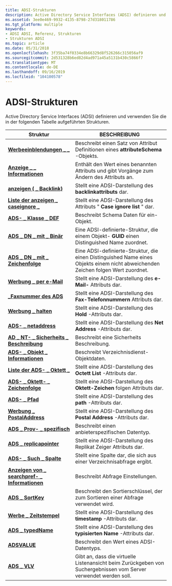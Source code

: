 ```yaml
---
title: ADSI-Strukturen
description: Active Directory Service Interfaces (ADSI) definieren und verwenden Sie die in der folgenden Tabelle aufgeführten Strukturen.
ms.assetid: 3ee0e469-9932-4135-8798-27d318011786
ms.tgt_platform: multiple
keywords:
- ADSI ADSI, Referenz, Strukturen
- Strukturen ADSI
ms.topic: article
ms.date: 05/31/2018
ms.openlocfilehash: 3f35ba74f0334e8b66329d8f526266c315056af9
ms.sourcegitcommit: 2d531328b6ed82d4ad971a45a5131b430c5866f7
ms.translationtype: MT
ms.contentlocale: de-DE
ms.lasthandoff: 09/16/2019
ms.locfileid: "104100578"
---
```

# <a name="adsi-structures"></a>ADSI-Strukturen

Active Directory Service Interfaces (ADSI) definieren und verwenden Sie die in der folgenden Tabelle aufgeführten Strukturen.



| Struktur                                                                      | BESCHREIBUNG                                                                                                    |
|--------------------------------------------------------------------------------|----------------------------------------------------------------------------------------------------------------|
| [**Werbeeinblendungen \_ \_**](/windows/desktop/api/Iads/ns-iads-ads_attr_def)<br/>                              | Beschreibt einen Satz von Attribut Definitionen eines **attributeSchema** -Objekts.<br/>                          |
| [**Anzeige \_ \_ Informationen**](/windows/desktop/api/Iads/ns-iads-ads_attr_info)<br/>                            | Enthält den Wert eines benannten Attributs und gibt Vorgänge zum Ändern des Attributs an.<br/>              |
| [**anzeigen ( \_ Backlink)**](/windows/win32/api/iads/ns-iads-ads_backlink)<br/>                               | Stellt eine ADSI-Darstellung des **backlinkattributs** dar.<br/>                                   |
| [**Liste der anzeigen \_ caseignore \_**](/windows/desktop/api/Iads/ns-iads-ads_caseignore_list)<br/>                | Stellt eine ADSI-Darstellung des Attributs " **Case ignore list** " dar.<br/>                            |
| [**ADS- \_ Klasse \_ DEF**](/windows/desktop/api/Iads/ns-iads-ads_class_def)<br/>                            | Beschreibt Schema Daten für ein-Objekt.<br/>                                                                |
| [**ADS \_ DN \_ mit \_ Binär**](/windows/win32/api/iads/ns-iads-ads_dn_with_binary)<br/>                 | Eine ADSI-definierte-Struktur, die einem Objekt- **GUID** einen Distinguished Name zuordnet.<br/>                     |
| [**ADS \_ DN \_ mit \_ Zeichenfolge**](/windows/win32/api/iads/ns-iads-ads_dn_with_string)<br/>                 | Eine ADSI-definierte-Struktur, die einen Distinguished Name eines Objekts einem nicht abweichenden Zeichen folgen Wert zuordnet.<br/> |
| [**Werbung \_ per e-Mail**](/windows/win32/api/iads/ns-iads-ads_email)<br/>                                     | Stellt eine ADSI-Darstellung des **e-Mail-** Attributs dar.<br/>                                       |
| [**\_Faxnummer des ADS**](/windows/win32/api/iads/ns-iads-ads_faxnumber)<br/>                             | Stellt eine ADSI-Darstellung des **Fax-Telefonnummern** Attributs dar.<br/>                  |
| [**Werbung \_ halten**](/windows/win32/api/iads/ns-iads-ads_hold)<br/>                                       | Stellt eine ADSI-Darstellung des **Hold** -Attributs dar.<br/>                                        |
| [**ADS- \_ netaddress**](/windows/win32/api/iads/ns-iads-ads_netaddress)<br/>                           | Stellt eine ADSI-Darstellung des **Net Address** -Attributs dar.<br/>                                 |
| [**AD \_ NT- \_ Sicherheits \_ Beschreibung**](/windows/win32/api/iads/ns-iads-ads_nt_security_descriptor)<br/> | Beschreibt eine Sicherheits Beschreibung.<br/>                                                                    |
| [**ADS- \_ Objekt \_ Informationen**](/windows/desktop/api/Iads/ns-iads-ads_object_info)<br/>                        | Beschreibt Verzeichnisdienst-Objektdaten.<br/>                                                            |
| [**Liste der ADS- \_ Oktett \_**](/windows/desktop/api/Iads/ns-iads-ads_octet_list)<br/>                          | Stellt eine ADSI-Darstellung des **Octett List** -Attributs dar.<br/>                                  |
| [**ADS- \_ Oktett- \_ Zeichenfolge**](/windows/win32/api/iads/ns-iads-ads_octet_string)<br/>                      | Stellt eine ADSI-Darstellung des **Oktett-Zeichen** folgen Attributs dar.<br/>                                |
| [**ADS- \_ Pfad**](/windows/win32/api/iads/ns-iads-ads_path)<br/>                                       | Stellt eine ADSI-Darstellung des **path** -Attributs dar.<br/>                                        |
| [**Werbung \_ PostalAddress**](/windows/win32/api/iads/ns-iads-ads_postaladdress)<br/>                     | Stellt eine ADSI-Darstellung des **Postal Address** -Attributs dar.<br/>                              |
| [**ADS \_ Prov- \_ spezifisch**](/windows/win32/api/iads/ns-iads-ads_prov_specific)<br/>                    | Beschreibt einen anbieterspezifischen Datentyp.<br/>                                                            |
| [**ADS \_ replicapointer**](/windows/win32/api/iads/ns-iads-ads_replicapointer)<br/>                   | Stellt eine ADSI-Darstellung des Replikat Zeiger Attributs dar.<br/>                                 |
| [**ADS- \_ Such \_ Spalte**](/windows/desktop/api/Iads/ns-iads-ads_search_column)<br/>                    | Stellt eine Spalte dar, die sich aus einer Verzeichnisabfrage ergibt.<br/>                                               |
| [**Anzeigen von \_ searchpref- \_ Informationen**](/windows/desktop/api/Iads/ns-iads-ads_searchpref_info)<br/>                | Beschreibt Abfrage Einstellungen.<br/>                                                                        |
| [**ADS \_ SortKey**](/windows/desktop/api/Iads/ns-iads-ads_sortkey)<br/>                                 | Beschreibt den Sortierschlüssel, der zum Sortieren einer Abfrage verwendet wird.<br/>                                                    |
| [**Werbe \_ Zeitstempel**](/windows/win32/api/iads/ns-iads-ads_timestamp)<br/>                             | Stellt eine ADSI-Darstellung des **timestamp** -Attributs dar.<br/>                                   |
| [**ADS \_ typedName**](/windows/win32/api/iads/ns-iads-ads_typedname)<br/>                             | Stellt eine ADSI-Darstellung des **typisierten Name** -Attributs dar.<br/>                                  |
| [**ADSVALUE**](/windows/desktop/api/Iads/ns-iads-adsvalue)<br/>                                        | Beschreibt den Wert eines ADSI-Datentyps.<br/>                                                           |
| [**ADS \_ VLV**](/windows/desktop/api/Iads/ns-iads-ads_vlv)<br/>                                         | Gibt an, dass die virtuelle Listenansicht beim Zurückgeben von Suchergebnissen vom Server verwendet werden soll.<br/>  |



 

 

 





